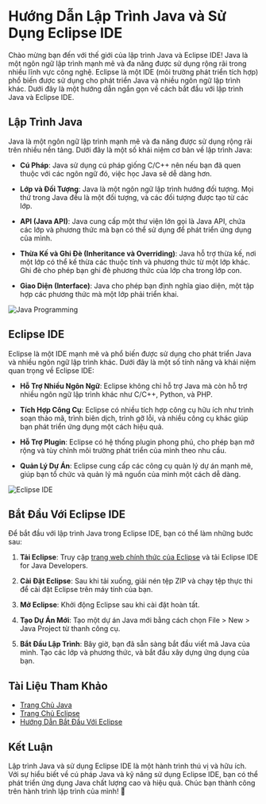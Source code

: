 # Hướng Dẫn Lập Trình Java và Sử Dụng Eclipse IDE

Chào mừng bạn đến với thế giới của lập trình Java và Eclipse IDE! Java là một ngôn ngữ lập trình mạnh mẽ và đa năng được sử dụng rộng rãi trong nhiều lĩnh vực công nghệ. Eclipse là một IDE (môi trường phát triển tích hợp) phổ biến được sử dụng cho phát triển Java và nhiều ngôn ngữ lập trình khác. Dưới đây là một hướng dẫn ngắn gọn về cách bắt đầu với lập trình Java và Eclipse IDE.

## Lập Trình Java

Java là một ngôn ngữ lập trình mạnh mẽ và đa năng được sử dụng rộng rãi trên nhiều nền tảng. Dưới đây là một số khái niệm cơ bản về lập trình Java:

- **Cú Pháp**: Java sử dụng cú pháp giống C/C++ nên nếu bạn đã quen thuộc với các ngôn ngữ đó, việc học Java sẽ dễ dàng hơn.
  
- **Lớp và Đối Tượng**: Java là một ngôn ngữ lập trình hướng đối tượng. Mọi thứ trong Java đều là một đối tượng, và các đối tượng được tạo từ các lớp.

- **API (Java API)**: Java cung cấp một thư viện lớn gọi là Java API, chứa các lớp và phương thức mà bạn có thể sử dụng để phát triển ứng dụng của mình.

- **Thừa Kế và Ghi Đè (Inheritance và Overriding)**: Java hỗ trợ thừa kế, nơi một lớp có thể kế thừa các thuộc tính và phương thức từ một lớp khác. Ghi đè cho phép bạn ghi đè phương thức của lớp cha trong lớp con.

- **Giao Diện (Interface)**: Java cho phép bạn định nghĩa giao diện, một tập hợp các phương thức mà một lớp phải triển khai.

![Java Programming](https://th.bing.com/th/id/OIP.WaCOgSUgMm-RNN1PhMBPWgHaEK?rs=1&pid=ImgDetMain)

## Eclipse IDE

Eclipse là một IDE mạnh mẽ và phổ biến được sử dụng cho phát triển Java và nhiều ngôn ngữ lập trình khác. Dưới đây là một số tính năng và khái niệm quan trọng về Eclipse IDE:

- **Hỗ Trợ Nhiều Ngôn Ngữ**: Eclipse không chỉ hỗ trợ Java mà còn hỗ trợ nhiều ngôn ngữ lập trình khác như C/C++, Python, và PHP.

- **Tích Hợp Công Cụ**: Eclipse có nhiều tích hợp công cụ hữu ích như trình soạn thảo mã, trình biên dịch, trình gỡ lỗi, và nhiều công cụ khác giúp bạn phát triển ứng dụng một cách hiệu quả.

- **Hỗ Trợ Plugin**: Eclipse có hệ thống plugin phong phú, cho phép bạn mở rộng và tùy chỉnh môi trường phát triển của mình theo nhu cầu.

- **Quản Lý Dự Án**: Eclipse cung cấp các công cụ quản lý dự án mạnh mẽ, giúp bạn tổ chức và quản lý mã nguồn của mình một cách dễ dàng.

![Eclipse IDE](https://www.wizcase.com/wp-content/uploads/2021/05/Eclipse-IDE-Logo.jpg)

## Bắt Đầu Với Eclipse IDE

Để bắt đầu với lập trình Java trong Eclipse IDE, bạn có thể làm những bước sau:

1. **Tải Eclipse**: Truy cập [trang web chính thức của Eclipse](https://www.eclipse.org/downloads/) và tải Eclipse IDE for Java Developers.

2. **Cài Đặt Eclipse**: Sau khi tải xuống, giải nén tệp ZIP và chạy tệp thực thi để cài đặt Eclipse trên máy tính của bạn.

3. **Mở Eclipse**: Khởi động Eclipse sau khi cài đặt hoàn tất.

4. **Tạo Dự Án Mới**: Tạo một dự án Java mới bằng cách chọn File > New > Java Project từ thanh công cụ.

5. **Bắt Đầu Lập Trình**: Bây giờ, bạn đã sẵn sàng bắt đầu viết mã Java của mình. Tạo các lớp và phương thức, và bắt đầu xây dựng ứng dụng của bạn.

## Tài Liệu Tham Khảo

- [Trang Chủ Java](https://www.java.com/)
- [Trang Chủ Eclipse](https://www.eclipse.org/)
- [Hướng Dẫn Bắt Đầu Với Eclipse](https://www.eclipse.org/community/eclipse_newsletter/2017/august/article1.php)

## Kết Luận

Lập trình Java và sử dụng Eclipse IDE là một hành trình thú vị và hữu ích. Với sự hiểu biết về cú pháp Java và kỹ năng sử dụng Eclipse IDE, bạn có thể phát triển ứng dụng Java chất lượng cao và hiệu quả. Chúc bạn thành công trên hành trình lập trình của mình! 🚀
